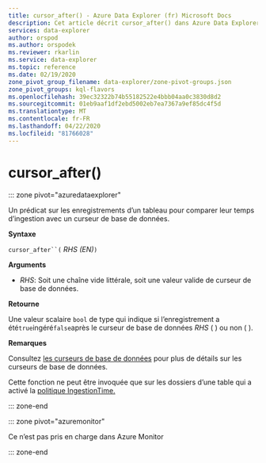 ```yaml
---
title: cursor_after() - Azure Data Explorer (fr) Microsoft Docs
description: Cet article décrit cursor_after() dans Azure Data Explorer.
services: data-explorer
author: orspod
ms.author: orspodek
ms.reviewer: rkarlin
ms.service: data-explorer
ms.topic: reference
ms.date: 02/19/2020
zone_pivot_group_filename: data-explorer/zone-pivot-groups.json
zone_pivot_groups: kql-flavors
ms.openlocfilehash: 39ec32322b74b55182522e4bbb04aa0c3830d8d2
ms.sourcegitcommit: 01eb9aaf1df2ebd5002eb7ea7367a9ef85dc4f5d
ms.translationtype: MT
ms.contentlocale: fr-FR
ms.lasthandoff: 04/22/2020
ms.locfileid: "81766028"
---
```

# <a name="cursor_after"></a>cursor_after()

::: zone pivot="azuredataexplorer"

Un prédicat sur les enregistrements d’un tableau pour comparer leur temps d’ingestion avec un curseur de base de données.

**Syntaxe**

`cursor_after``(` *RHS (EN)*`)`

**Arguments**

* *RHS*: Soit une chaîne vide littérale, soit une valeur valide de curseur de base de données.

**Retourne**

Une valeur scalaire `bool` de type qui indique si l’enregistrement a été`true`ingéré`false`après le curseur de base de données *RHS* ( ) ou non ( ).

**Remarques**

Consultez [les curseurs de base de données](../management/databasecursor.md) pour plus de détails sur les curseurs de base de données.

Cette fonction ne peut être invoquée que sur les dossiers d’une table qui a activé la [politique IngestionTime.](../management/ingestiontimepolicy.md)

::: zone-end

::: zone pivot="azuremonitor"

Ce n’est pas pris en charge dans Azure Monitor

::: zone-end
